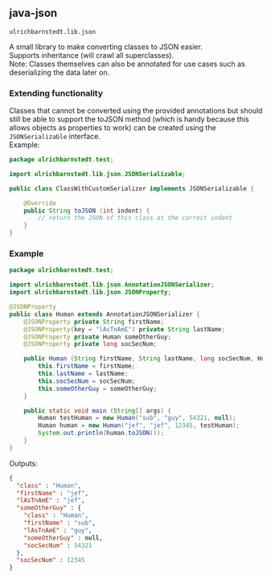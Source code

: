 ## java-json
`ulrichbarnstedt.lib.json`

A small library to make converting classes to JSON easier.  
Supports inheritance (will crawl all superclasses).  
Note: Classes themselves can also be annotated for use cases such as deserializing the data later on.  

### Extending functionality

Classes that cannot be converted using the provided annotations but should still be able to support the toJSON method
(which is handy because this allows objects as properties to work) can be created using the `JSONSerializable` interface.  
Example:
```java
package ulrichbarnstedt.test;

import ulrichbarnstedt.lib.json.JSONSerializable;

public class ClassWithCustomSerializer implements JSONSerializable {

    @Override
    public String toJSON (int indent) {
        // return the JSON of this class at the correct indent
    }
}
```

### Example

```java
package ulrichbarnstedt.test;

import ulrichbarnstedt.lib.json.AnnotationJSONSerializer;
import ulrichbarnstedt.lib.json.JSONProperty;

@JSONProperty
public class Human extends AnnotationJSONSerializer {
    @JSONProperty private String firstName;
    @JSONProperty(key = "lAsTnAmE") private String lastName;
    @JSONProperty private Human someOtherGuy;
    @JSONProperty private long socSecNum;

    public Human (String firstName, String lastName, long socSecNum, Human someOtherGuy) {
        this.firstName = firstName;
        this.lastName = lastName;
        this.socSecNum = socSecNum;
        this.someOtherGuy = someOtherGuy;
    }

    public static void main (String[] args) {
        Human testHuman = new Human("sub", "guy", 54321, null);
        Human human = new Human("jef", "jef", 12345, testHuman);
        System.out.println(human.toJSON());
    }
}
```

Outputs:
```json
{
  "class" : "Human",
  "firstName" : "jef",
  "lAsTnAmE" : "jef",
  "someOtherGuy" : {
    "class" : "Human",
    "firstName" : "sub",
    "lAsTnAmE" : "guy",
    "someOtherGuy" : null,
    "socSecNum" : 54321
  },
  "socSecNum" : 12345
}
```